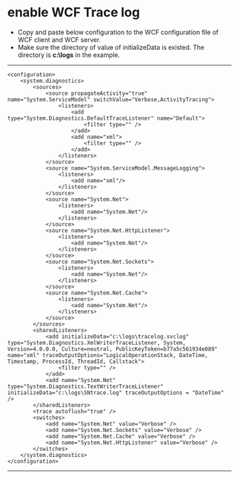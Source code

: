# enable WCF Trace log

- Copy and paste below configuration to the WCF configuration file of WCF client and WCF server.
- Make sure the directory of value of initializeData is existed. The directory is **c:\logs** in the example.

***
    <configuration>
        <system.diagnostics>
            <sources>
                <source propagateActivity="true" name="System.ServiceModel" switchValue="Verbose,ActivityTracing">
                    <listeners>
                        <add type="System.Diagnostics.DefaultTraceListener" name="Default">
                            <filter type="" />
                        </add>
                        <add name="xml">
                            <filter type="" />
                        </add>
                    </listeners>
                </source>
                <source name="System.ServiceModel.MessageLogging">
                    <listeners>
                        <add name="xml"/>
                    </listeners>
                </source>
                <source name="System.Net">
                    <listeners>
                        <add name="System.Net"/>
                    </listeners>
                </source>
                <source name="System.Net.HttpListener">
                    <listeners>
                        <add name="System.Net"/>
                    </listeners>
                </source>
                <source name="System.Net.Sockets">
                    <listeners>
                        <add name="System.Net"/>
                    </listeners>
                </source>
                <source name="System.Net.Cache">
                    <listeners>
                        <add name="System.Net"/>
                    </listeners>
                </source>
            </sources>
            <sharedListeners>
                <add initializeData="c:\logs\tracelog.svclog" type="System.Diagnostics.XmlWriterTraceListener, System, Version=4.0.0.0, Culture=neutral, PublicKeyToken=b77a5c561934e089" name="xml" traceOutputOptions="LogicalOperationStack, DateTime, Timestamp, ProcessId, ThreadId, Callstack">
                    <filter type="" />
                </add>
                <add name="System.Net" type="System.Diagnostics.TextWriterTraceListener" initializeData="c:\logs\SNtrace.log" traceOutputOptions = "DateTime" />
            </sharedListeners>
            <trace autoflush="true" />
            <switches>
                <add name="System.Net" value="Verbose" />
                <add name="System.Net.Sockets" value="Verbose" />
                <add name="System.Net.Cache" value="Verbose" />
                <add name="System.Net.HttpListener" value="Verbose" />
            </switches>
        </system.diagnostics>
    </configuration>
***